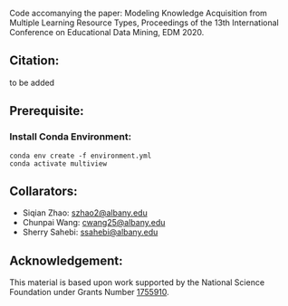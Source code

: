 Code accomanying the paper: Modeling Knowledge Acquisition from Multiple Learning Resource Types, Proceedings of the 13th International Conference on Educational Data Mining, EDM 2020.
## Citation:
to be added

## Prerequisite:  

### Install Conda Environment:

```
conda env create -f environment.yml
conda activate multiview
```


## Collarators:
* Siqian Zhao: szhao2@albany.edu
* Chunpai Wang: cwang25@albany.edu
* Sherry Sahebi: ssahebi@albany.edu
## Acknowledgement: 
This material is based upon work supported by the National Science Foundation under Grants Number [1755910](https://www.nsf.gov/awardsearch/showAward?AWD_ID=1755910).
